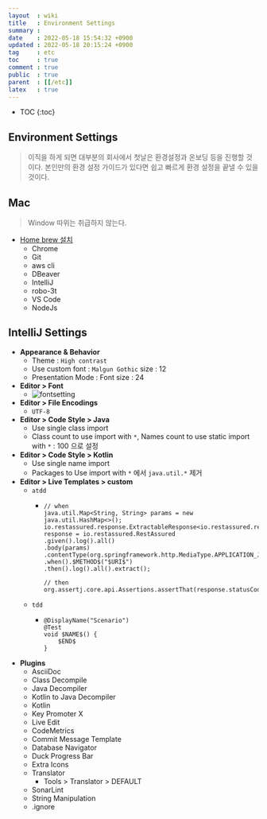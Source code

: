 ```yaml
---
layout  : wiki
title   : Environment Settings
summary : 
date    : 2022-05-18 15:54:32 +0900
updated : 2022-05-18 20:15:24 +0900
tag     : etc
toc     : true
comment : true
public  : true
parent  : [[/etc]]
latex   : true
---
```

* TOC
{:toc}

## Environment Settings

> 이직을 하게 되면 대부분의 회사에서 첫날은 환경설정과 온보딩 등을 진행할 것이다. 본인만의 환경 설정 가이드가 있다면 쉽고 빠르게 환경 설정을 끝낼 수 있을 것이다.

## Mac

> Window 따위는 취급하지 않는다.

- [Home brew 설치](https://brew.sh/index_ko)
    - Chrome 
    - Git 
    - aws cli
    - DBeaver
    - IntelliJ
    - robo-3t
    - VS Code
    - NodeJs

## IntelliJ Settings

- __Appearance & Behavior__
    - Theme : `High contrast`
    - Use custom font : `Malgun Gothic` size : 12
    - Presentation Mode : Font size : 24
- __Editor > Font__
    - ![fontsetting](https://user-images.githubusercontent.com/47518272/155870655-ec52dcbb-5d9f-4567-95b8-d269e25ddd8a.png)
- __Editor > File Encodings__
    - `UTF-8`
- __Editor > Code Style > Java__
    - Use single class import
    - Class count to use import with `*`, Names count to use static import with `*` : 100 으로 설정
- __Editor > Code Style > Kotlin__
    - Use single name import
    - Packages to Use import with `*` 에서 `java.util.*` 제거
- __Editor > Live Templates > custom__
    - `atdd`
        - ```
          // when
          java.util.Map<String, String> params = new java.util.HashMap<>();
          io.restassured.response.ExtractableResponse<io.restassured.response.Response> response = io.restassured.RestAssured
          .given().log().all()
          .body(params)
          .contentType(org.springframework.http.MediaType.APPLICATION_JSON_VALUE)
          .when().$METHOD$("$URI$")
          .then().log().all().extract();

          // then
          org.assertj.core.api.Assertions.assertThat(response.statusCode()).isEqualTo(org.springframework.http.HttpStatus.$STATUS$.value());
          ```
    - `tdd`
        - ```
          @DisplayName("Scenario")
          @Test
          void $NAME$() {
              $END$
          }
          ```
- __Plugins__
    - AsciiDoc
    - Class Decompile
    - Java Decompiler
    - Kotlin to Java Decompiler
    - Kotlin
    - Key Promoter X
    - Live Edit
    - CodeMetrics
    - Commit Message Template
    - Database Navigator
    - Duck Progress Bar
    - Extra Icons
    - Translator
        - Tools > Translator > DEFAULT
    - SonarLint
    - String Manipulation
    - .ignore


